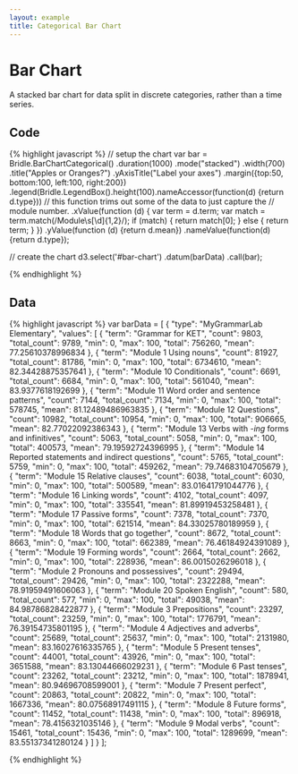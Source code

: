 ```yaml
---
layout: example
title: Categorical Bar Chart
---
```

# Bar Chart
<div id="bar-chart" class="chartContainer"> </div>
A stacked bar chart for data split in discrete categories, rather than a time series. 

## Code
{% highlight javascript %}
// setup the chart
var bar = Bridle.BarChartCategorical()
  .duration(1000) 
  .mode("stacked")
  .width(700)
  .title("Apples or Oranges?")
  .yAxisTitle("Label your axes")
  .margin({top:50, bottom:100, left:100, right:200})
  .legend(Bridle.LegendBox().height(100).nameAccessor(function(d) {return d.type}))
  // this function trims out some of the data to just capture the
  // module number.
  .xValue(function (d) {
    var term = d.term;
    var match = term.match(/Module\s[\d]{1,2}/);
    if (match) {
      return match[0];
    } else {
      return term;
    }
  })
  .yValue(function (d) {return d.mean})
  .nameValue(function(d) {return d.type});

// create the chart
d3.select('#bar-chart')
  .datum(barData)
  .call(bar);



{% endhighlight %}


## Data
{% highlight javascript %}
var barData = [
  {
    "type": "MyGrammarLab Elementary",
    "values": [
      {
        "term": "Grammar for KET",
        "count": 9803,
        "total_count": 9789,
        "min": 0,
        "max": 100,
        "total": 756260,
        "mean": 77.25610378996834
      },
      {
        "term": "Module 1 Using nouns",
        "count": 81927,
        "total_count": 81786,
        "min": 0,
        "max": 100,
        "total": 6734610,
        "mean": 82.34428875357641
      },
      {
        "term": "Module 10 Conditionals",
        "count": 6691,
        "total_count": 6684,
        "min": 0,
        "max": 100,
        "total": 561040,
        "mean": 83.9377618192699
      },
      {
        "term": "Module 11 Word order and sentence patterns",
        "count": 7144,
        "total_count": 7134,
        "min": 0,
        "max": 100,
        "total": 578745,
        "mean": 81.12489486963835
      },
      {
        "term": "Module 12 Questions",
        "count": 10982,
        "total_count": 10954,
        "min": 0,
        "max": 100,
        "total": 906665,
        "mean": 82.77022092386343
      },
      {
        "term": "Module 13 Verbs with <i>-ing</i> forms and infinitives",
        "count": 5063,
        "total_count": 5058,
        "min": 0,
        "max": 100,
        "total": 400573,
        "mean": 79.19592724396995
      },
      {
        "term": "Module 14 Reported statements and indirect questions",
        "count": 5765,
        "total_count": 5759,
        "min": 0,
        "max": 100,
        "total": 459262,
        "mean": 79.74683104705679
      },
      {
        "term": "Module 15 Relative clauses",
        "count": 6038,
        "total_count": 6030,
        "min": 0,
        "max": 100,
        "total": 500589,
        "mean": 83.01641791044776
      },
      {
        "term": "Module 16 Linking words",
        "count": 4102,
        "total_count": 4097,
        "min": 0,
        "max": 100,
        "total": 335541,
        "mean": 81.89919453258481
      },
      {
        "term": "Module 17 Passive forms",
        "count": 7378,
        "total_count": 7370,
        "min": 0,
        "max": 100,
        "total": 621514,
        "mean": 84.33025780189959
      },
      {
        "term": "Module 18 Words that go together",
        "count": 8672,
        "total_count": 8663,
        "min": 0,
        "max": 100,
        "total": 662389,
        "mean": 76.46184924391089
      },
      {
        "term": "Module 19 Forming words",
        "count": 2664,
        "total_count": 2662,
        "min": 0,
        "max": 100,
        "total": 228936,
        "mean": 86.0015026296018
      },
      {
        "term": "Module 2 Pronouns and possessives",
        "count": 29494,
        "total_count": 29426,
        "min": 0,
        "max": 100,
        "total": 2322288,
        "mean": 78.91959491606063
      },
      {
        "term": "Module 20 Spoken English",
        "count": 580,
        "total_count": 577,
        "min": 0,
        "max": 100,
        "total": 49038,
        "mean": 84.98786828422877
      },
      {
        "term": "Module 3 Prepositions",
        "count": 23297,
        "total_count": 23259,
        "min": 0,
        "max": 100,
        "total": 1776791,
        "mean": 76.39154735801195
      },
      {
        "term": "Module 4 Adjectives and adverbs",
        "count": 25689,
        "total_count": 25637,
        "min": 0,
        "max": 100,
        "total": 2131980,
        "mean": 83.16027616335765
      },
      {
        "term": "Module 5 Present tenses",
        "count": 44001,
        "total_count": 43926,
        "min": 0,
        "max": 100,
        "total": 3651588,
        "mean": 83.13044666029231
      },
      {
        "term": "Module 6 Past tenses",
        "count": 23262,
        "total_count": 23212,
        "min": 0,
        "max": 100,
        "total": 1878941,
        "mean": 80.94696708599001
      },
      {
        "term": "Module 7 Present perfect",
        "count": 20863,
        "total_count": 20822,
        "min": 0,
        "max": 100,
        "total": 1667336,
        "mean": 80.07568917491115
      },
      {
        "term": "Module 8 Future forms",
        "count": 11452,
        "total_count": 11438,
        "min": 0,
        "max": 100,
        "total": 896918,
        "mean": 78.4156321035146
      },
      {
        "term": "Module 9 Modal verbs",
        "count": 15461,
        "total_count": 15436,
        "min": 0,
        "max": 100,
        "total": 1289699,
        "mean": 83.55137341280124
      }
    ]
  }
];



{% endhighlight %}

<script type="text/javascript">
var barData = [
  {
    "type": "MyGrammarLab Elementary",
    "values": [
      {
        "term": "Grammar for KET",
        "count": 9803,
        "total_count": 9789,
        "min": 0,
        "max": 100,
        "total": 756260,
        "mean": 77.25610378996834
      },
      {
        "term": "Module 1 Using nouns",
        "count": 81927,
        "total_count": 81786,
        "min": 0,
        "max": 100,
        "total": 6734610,
        "mean": 82.34428875357641
      },
      {
        "term": "Module 10 Conditionals",
        "count": 6691,
        "total_count": 6684,
        "min": 0,
        "max": 100,
        "total": 561040,
        "mean": 83.9377618192699
      },
      {
        "term": "Module 11 Word order and sentence patterns",
        "count": 7144,
        "total_count": 7134,
        "min": 0,
        "max": 100,
        "total": 578745,
        "mean": 81.12489486963835
      },
      {
        "term": "Module 12 Questions",
        "count": 10982,
        "total_count": 10954,
        "min": 0,
        "max": 100,
        "total": 906665,
        "mean": 82.77022092386343
      },
      {
        "term": "Module 13 Verbs with <i>-ing</i> forms and infinitives",
        "count": 5063,
        "total_count": 5058,
        "min": 0,
        "max": 100,
        "total": 400573,
        "mean": 79.19592724396995
      },
      {
        "term": "Module 14 Reported statements and indirect questions",
        "count": 5765,
        "total_count": 5759,
        "min": 0,
        "max": 100,
        "total": 459262,
        "mean": 79.74683104705679
      },
      {
        "term": "Module 15 Relative clauses",
        "count": 6038,
        "total_count": 6030,
        "min": 0,
        "max": 100,
        "total": 500589,
        "mean": 83.01641791044776
      },
      {
        "term": "Module 16 Linking words",
        "count": 4102,
        "total_count": 4097,
        "min": 0,
        "max": 100,
        "total": 335541,
        "mean": 81.89919453258481
      },
      {
        "term": "Module 17 Passive forms",
        "count": 7378,
        "total_count": 7370,
        "min": 0,
        "max": 100,
        "total": 621514,
        "mean": 84.33025780189959
      },
      {
        "term": "Module 18 Words that go together",
        "count": 8672,
        "total_count": 8663,
        "min": 0,
        "max": 100,
        "total": 662389,
        "mean": 76.46184924391089
      },
      {
        "term": "Module 19 Forming words",
        "count": 2664,
        "total_count": 2662,
        "min": 0,
        "max": 100,
        "total": 228936,
        "mean": 86.0015026296018
      },
      {
        "term": "Module 2 Pronouns and possessives",
        "count": 29494,
        "total_count": 29426,
        "min": 0,
        "max": 100,
        "total": 2322288,
        "mean": 78.91959491606063
      },
      {
        "term": "Module 20 Spoken English",
        "count": 580,
        "total_count": 577,
        "min": 0,
        "max": 100,
        "total": 49038,
        "mean": 84.98786828422877
      },
      {
        "term": "Module 3 Prepositions",
        "count": 23297,
        "total_count": 23259,
        "min": 0,
        "max": 100,
        "total": 1776791,
        "mean": 76.39154735801195
      },
      {
        "term": "Module 4 Adjectives and adverbs",
        "count": 25689,
        "total_count": 25637,
        "min": 0,
        "max": 100,
        "total": 2131980,
        "mean": 83.16027616335765
      },
      {
        "term": "Module 5 Present tenses",
        "count": 44001,
        "total_count": 43926,
        "min": 0,
        "max": 100,
        "total": 3651588,
        "mean": 83.13044666029231
      },
      {
        "term": "Module 6 Past tenses",
        "count": 23262,
        "total_count": 23212,
        "min": 0,
        "max": 100,
        "total": 1878941,
        "mean": 80.94696708599001
      },
      {
        "term": "Module 7 Present perfect",
        "count": 20863,
        "total_count": 20822,
        "min": 0,
        "max": 100,
        "total": 1667336,
        "mean": 80.07568917491115
      },
      {
        "term": "Module 8 Future forms",
        "count": 11452,
        "total_count": 11438,
        "min": 0,
        "max": 100,
        "total": 896918,
        "mean": 78.4156321035146
      },
      {
        "term": "Module 9 Modal verbs",
        "count": 15461,
        "total_count": 15436,
        "min": 0,
        "max": 100,
        "total": 1289699,
        "mean": 83.55137341280124
      }
    ]
  }
];

var bar = Bridle.BarChartCategorical()
  .duration(1000) 
  .mode("stacked")
  .width(700)
  .title("Apples or Oranges?")
  .yAxisTitle("Label your axes")
  .margin({top:50, bottom:100, left:100, right:200})
  .legend(Bridle.LegendBox().height(100).nameAccessor(function(d) {return d.type}))
  .xValue(function (d) {
    var term = d.term;
    var match = term.match(/Module\s[\d]{1,2}/);
    if (match) {
      return match[0];
    } else {
      return term;
    }
  })
  .yValue(function (d) {return d.mean})
  .nameValue(function(d) {return d.type});

d3.select('#bar-chart')
  .datum(barData)
  .call(bar);
</script>